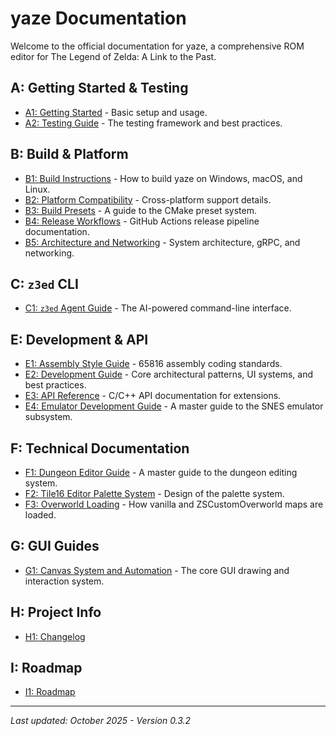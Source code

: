 # yaze Documentation

Welcome to the official documentation for yaze, a comprehensive ROM editor for The Legend of Zelda: A Link to the Past.

## A: Getting Started & Testing
- [A1: Getting Started](A1-getting-started.md) - Basic setup and usage.
- [A2: Testing Guide](A1-testing-guide.md) - The testing framework and best practices.

## B: Build & Platform
- [B1: Build Instructions](B1-build-instructions.md) - How to build yaze on Windows, macOS, and Linux.
- [B2: Platform Compatibility](B2-platform-compatibility.md) - Cross-platform support details.
- [B3: Build Presets](B3-build-presets.md) - A guide to the CMake preset system.
- [B4: Release Workflows](B4-release-workflows.md) - GitHub Actions release pipeline documentation.
- [B5: Architecture and Networking](B5-architecture-and-networking.md) - System architecture, gRPC, and networking.

## C: `z3ed` CLI
- [C1: `z3ed` Agent Guide](C1-z3ed-agent-guide.md) - The AI-powered command-line interface.

## E: Development & API
- [E1: Assembly Style Guide](E1-asm-style-guide.md) - 65816 assembly coding standards.
- [E2: Development Guide](E2-development-guide.md) - Core architectural patterns, UI systems, and best practices.
- [E3: API Reference](E3-api-reference.md) - C/C++ API documentation for extensions.
- [E4: Emulator Development Guide](E4-Emulator-Development-Guide.md) - A master guide to the SNES emulator subsystem.

## F: Technical Documentation
- [F1: Dungeon Editor Guide](F1-dungeon-editor-guide.md) - A master guide to the dungeon editing system.
- [F2: Tile16 Editor Palette System](F2-tile16-editor-palette-system.md) - Design of the palette system.
- [F3: Overworld Loading](F3-overworld-loading.md) - How vanilla and ZSCustomOverworld maps are loaded.

## G: GUI Guides
- [G1: Canvas System and Automation](G1-canvas-guide.md) - The core GUI drawing and interaction system.

## H: Project Info
- [H1: Changelog](H1-changelog.md)

## I: Roadmap
- [I1: Roadmap](I1-roadmap.md)

---

*Last updated: October 2025 - Version 0.3.2*